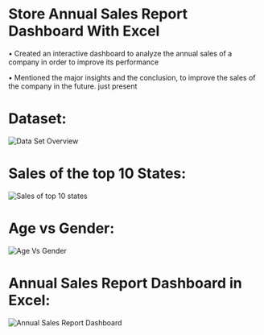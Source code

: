 # Store Annual Sales Report Dashboard With Excel

•	Created an interactive dashboard to analyze the annual sales of a company in order to improve its performance

•	Mentioned the major insights and the conclusion, to improve the sales of the company in the future. just present

# Dataset:
![Data Set Overview](https://github.com/sajadul-d/Store-Annual-Sales-Report-Dashboard/assets/76832635/ecf8ec76-16e8-4ab7-8786-27934b39115c)

# Sales of the top 10 States:
![Sales of top 10 states](https://github.com/sajadul-d/Store-Annual-Sales-Report-Dashboard/assets/76832635/2598a181-4e63-43be-a82b-b12e2dbad29f)

# Age vs Gender:
![Age Vs Gender](https://github.com/sajadul-d/Store-Annual-Sales-Report-Dashboard/assets/76832635/223950c4-dcf0-45f9-a644-5f020084a0d8)

# Annual Sales Report Dashboard in Excel:
![Annual Sales Report Dashboard](https://github.com/sajadul-d/Store-Annual-Sales-Report-Dashboard/assets/76832635/b5139d54-c50e-450b-be0a-35cdf84f0efa)
